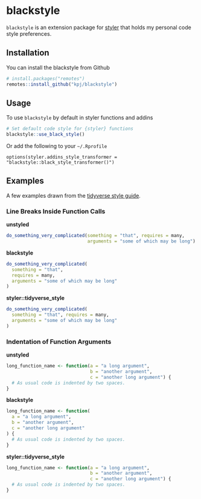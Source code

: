 
<!-- README.md is generated from README.Rmd. Please edit that file -->

# blackstyle

<!-- badges: start -->

<!-- badges: end -->

`blackstyle` is an extension package for
[styler](https://styler.r-lib.org) that holds my personal code style
preferences.

## Installation

You can install the blackstyle from Github

``` r
# install.packages("remotes")
remotes::install_github("kpj/blackstyle")
```

## Usage

To use `blackstyle` by default in styler functions and addins

``` r
# Set default code style for {styler} functions
blackstyle::use_black_style()
```

Or add the following to your `~/.Rprofile`

    options(styler.addins_style_transformer = "blackstyle::black_style_transformer()")

## Examples

A few examples drawn from the [tidyverse style
guide](https://style.tidyverse.org).

### Line Breaks Inside Function Calls

**unstyled**

``` r
do_something_very_complicated(something = "that", requires = many,
                              arguments = "some of which may be long")
```

**blackstyle**

``` r
do_something_very_complicated(
  something = "that",
  requires = many,
  arguments = "some of which may be long"
) 
```

**styler::tidyverse\_style**

``` r
do_something_very_complicated(
  something = "that", requires = many,
  arguments = "some of which may be long"
) 
```

### Indentation of Function Arguments

**unstyled**

``` r
long_function_name <- function(a = "a long argument",
                               b = "another argument",
                               c = "another long argument") {
  # As usual code is indented by two spaces.
}
```

**blackstyle**

``` r
long_function_name <- function(
  a = "a long argument",
  b = "another argument",
  c = "another long argument"
) {
  # As usual code is indented by two spaces.
} 
```

**styler::tidyverse\_style**

``` r
long_function_name <- function(a = "a long argument",
                               b = "another argument",
                               c = "another long argument") {
  # As usual code is indented by two spaces.
} 
```
